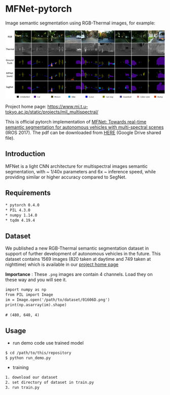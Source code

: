 # MFNet-pytorch

Image semantic segmentation using RGB-Thermal images, for example:

<img src="sample.png" width="900px"/>

Project home page: https://www.mi.t.u-tokyo.ac.jp/static/projects/mil_multispectral/

This is official pytorch implementation of [MFNet: Towards real-time semantic segmentation for autonomous vehicles with multi-spectral scenes](https://ieeexplore.ieee.org/document/8206396/) (IROS 2017). The pdf can be downloaded from [HERE](https://drive.google.com/file/d/1vxMh63QpdxPnG3jhzpQU0fb-2XOzHR-Z/view?usp=sharing) (Google Drive shared file). 

## Introduction

MFNet is a light CNN architecture for multispectral images semantic segmentation, with ~ 1/40x parameters and 6x ~ inference speed, while providing similar or higher accuracy compared to SegNet.

## Requirements

```
* pytorch 0.4.0
* PIL 4.3.0
* numpy 1.14.0
* tqdm 4.19.4
```
## Dataset

We published a new RGB-Thermal semantic segmentation dataset in support of further development of autonomous vehicles in the future. This dataset contains 1569 images (820 taken at daytime and 749 taken at nighttime) which is available in our [project home page](https://www.mi.t.u-tokyo.ac.jp/static/projects/mil_multispectral/)

**Importance** : These `.png` images are contain 4 channels. Load they on these way and you will see it.

```
import numpy as np
from PIL import Image
im = Image.open('/path/to/dataset/01606D.png')
print(np.asarray(im).shape)

# (480, 640, 4)
```

## Usage

* run demo code use trained model
```
$ cd /path/to/this/repository
$ python run_demo.py
```

* training
```
1. download our dataset
2. set directory of dataset in train.py
3. run train.py
```
